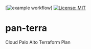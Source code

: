 [![example workflow](https://github.com/pfchopz/pan-terra/actions/workflows/tests.yml/badge.svg)]
[![License: MIT](https://img.shields.io/badge/License-MIT-yellow.svg)](https://opensource.org/licenses/MIT)
# pan-terra
Cloud Palo Alto Terraform Plan